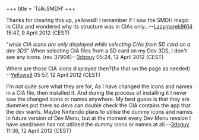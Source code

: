 +++
title = 'Talk:SMDH'
+++

Thanks for clearing this up, yellows8! I remember if I saw the SMDH magic in CIAs and wondered why its structure was in CIAs only...--[Lazymarek9614](User:Lazymarek9614 "wikilink") 15:47, 9 April 2012 (CEST)

"*while CIA icons are only displayed while selecting CIAs from SD card on a dev 3DS*" When selecting CIA files from a SD card on my Dev 3DS, I don't see any icons. (rev 37904)--[3dsguy](User:3dsguy "wikilink") 05:24, 12 April 2012 (CEST)

  
Where are those CIA icons displayed then?(fix that on the page as needed) --[Yellows8](User:Yellows8 "wikilink") 05:57, 12 April 2012 (CEST)

  
I'm not quite sure what they are for, As I have changed the icons and names in a CIA file, then installed it. And during the process of installing it I never saw the changed icons or names anywhere. My best guess is that they are dummies put there so devs can double check the CIA contains the app that the dev wants. Maybe Nintendo plans to utilise the dummy icons and names in future version of Dev Menu, but at the moment every Dev Menu revsion I have used/seen has not utilised the dummy icons or names at all.--[3dsguy](User:3dsguy "wikilink") 11:36, 12 April 2012 (CEST)
